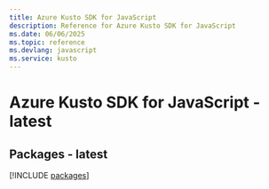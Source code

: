 ```yaml
---
title: Azure Kusto SDK for JavaScript
description: Reference for Azure Kusto SDK for JavaScript
ms.date: 06/06/2025
ms.topic: reference
ms.devlang: javascript
ms.service: kusto
---
```

# Azure Kusto SDK for JavaScript - latest
## Packages - latest
[!INCLUDE [packages](kusto-index.md)]